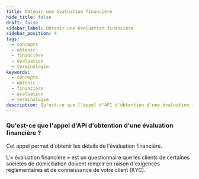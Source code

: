 ```yaml
---
title: Obtenir une évaluation financière
hide_title: false
draft: false
sidebar_label: Obtenir une évaluation financière
sidebar_position: 4
tags:
  - concepts
  - obtenir
  - financière
  - évaluation
  - terminologie
keywords:
  - concepts
  - obtenir
  - financière
  - évaluation
  - terminologie
description: Qu'est-ce que l'appel d'API d'obtention d'une évaluation financière ?
---
```


### Qu'est-ce que l'appel d'API d'obtention d'une évaluation financière ?

Cet appel permet d'obtenir les détails de l'évaluation financière.

L'« évaluation financière » est un questionnaire que les clients de certaines sociétés de domiciliation doivent remplir en raison d'exigences réglementaires et de connaissance de votre client (KYC).
